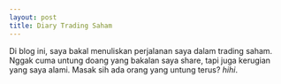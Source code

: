 ```yaml
---
layout: post
title: Diary Trading Saham
---
```

Di blog ini, saya bakal menuliskan perjalanan saya dalam trading saham. Nggak cuma untung doang yang bakalan saya share, tapi juga kerugian yang saya alami. Masak sih ada orang yang untung terus? *hihi*.
